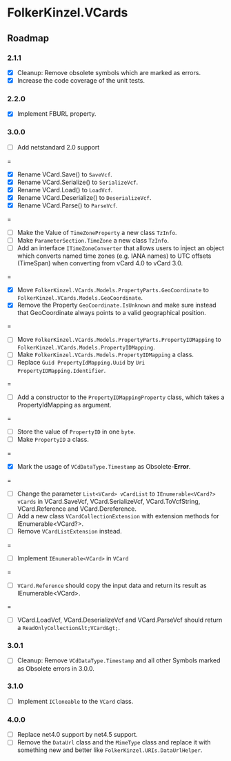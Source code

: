 ﻿# FolkerKinzel.VCards
## Roadmap

### 2.1.1
- [x] Cleanup: Remove obsolete symbols which are marked as errors.
- [x] Increase the code coverage of the unit tests.

### 2.2.0
- [x] Implement FBURL property.

### 3.0.0  
- [ ] Add netstandard 2.0 support

=

- [x] Rename VCard.Save() to `SaveVcf`.
- [x] Rename VCard.Serialize() to `SerializeVcf`.
- [x] Rename VCard.Load() to `LoadVcf`.
- [x] Rename VCard.Deserialize() to `DeserializeVcf`.
- [x] Rename VCard.Parse() to `ParseVcf`. 

=
- [ ] Make the Value of `TimeZoneProperty` a new class `TzInfo`.
- [ ] Make `ParameterSection.TimeZone` a new class `TzInfo`.
- [ ] Add an interface `ITimeZoneConverter` that allows users to inject an object which converts named time zones
(e.g. IANA names) to UTC offsets (TimeSpan) when converting from vCard 4.0 to vCard 3.0.

=
- [x] Move `FolkerKinzel.VCards.Models.PropertyParts.GeoCoordinate` to 
`FolkerKinzel.VCards.Models.GeoCoordinate`.
- [x] Remove the Property `GeoCoordinate.IsUnknown` and make sure instead that 
GeoCoordinate always points to a valid geographical position.

=
- [ ] Move `FolkerKinzel.VCards.Models.PropertyParts.PropertyIDMapping` to
`FolkerKinzel.VCards.Models.PropertyIDMapping`.
- [ ] Make `FolkerKinzel.VCards.Models.PropertyIDMapping` a class.
- [ ] Replace `Guid PropertyIdMapping.Uuid` by `Uri PropertyIDMapping.Identifier`.

=
- [ ] Add a constructor to the `PropertyIDMappingProperty` class, which takes a PropertyIdMapping as 
argument.

=
- [ ] Store the value of `PropertyID` in one `byte`.
- [ ] Make `PropertyID` a class.

=
- [x] Mark the usage of `VCdDataType.Timestamp` as Obsolete-**Error**.

=
- [ ] Change the parameter `List<VCard> vCardList` to `IEnumerable<VCard?> vCards` in
VCard.SaveVcf, VCard.SerializeVcf, VCard.ToVcfString, VCard.Reference and VCard.Dereference.
- [ ] Add a new class `VCardCollectionExtension` with extension methods for IEnumerable&lt;VCard?&gt;.
- [ ] Remove `VCardListExtension` instead.

=
- [ ] Implement `IEnumerable<VCard>` in `VCard`

=
- [ ] `VCard.Reference` should copy the input data and return its result as IEnumerable&lt;VCard&gt;.

=
- [ ] VCard.LoadVcf, VCard.DeserializeVcf and VCard.ParseVcf should return a `ReadOnlyCollection&lt;VCard&gt;`.


### 3.0.1
- [ ] Cleanup: Remove `VCdDataType.Timestamp` and all other Symbols marked as Obsolete errors in 3.0.0.

### 3.1.0
- [ ] Implement `ICloneable` to the `VCard` class.

### 4.0.0
- [ ] Replace net4.0 support by net4.5 support.
- [ ] Remove the `DataUrl` class and the `MimeType` class and replace it with something new and better like
`FolkerKinzel.URIs.DataUrlHelper`.